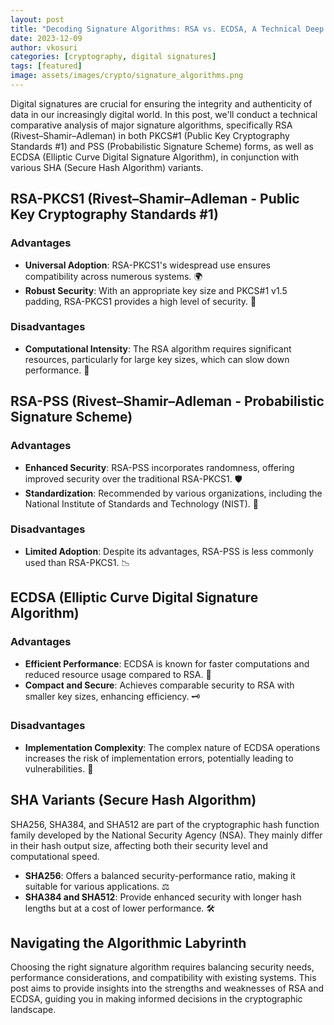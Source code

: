 ```yaml
---
layout: post
title: "Decoding Signature Algorithms: RSA vs. ECDSA, A Technical Deep Dive 🕵️‍♂️🔍"
date: 2023-12-09
author: vkosuri
categories: [cryptography, digital signatures]
tags: [featured]
image: assets/images/crypto/signature_algorithms.png
---
```


Digital signatures are crucial for ensuring the integrity and authenticity of data in our increasingly digital world. In this post, we'll conduct a technical comparative analysis of major signature algorithms, specifically RSA (Rivest–Shamir–Adleman) in both PKCS#1 (Public Key Cryptography Standards #1) and PSS (Probabilistic Signature Scheme) forms, as well as ECDSA (Elliptic Curve Digital Signature Algorithm), in conjunction with various SHA (Secure Hash Algorithm) variants.

## RSA-PKCS1 (Rivest–Shamir–Adleman - Public Key Cryptography Standards #1)

### Advantages
- **Universal Adoption**: RSA-PKCS1's widespread use ensures compatibility across numerous systems. 🌍
- **Robust Security**: With an appropriate key size and PKCS#1 v1.5 padding, RSA-PKCS1 provides a high level of security. 🔐

### Disadvantages
- **Computational Intensity**: The RSA algorithm requires significant resources, particularly for large key sizes, which can slow down performance. 🐢

## RSA-PSS (Rivest–Shamir–Adleman - Probabilistic Signature Scheme)

### Advantages
- **Enhanced Security**: RSA-PSS incorporates randomness, offering improved security over the traditional RSA-PKCS1. 🛡️
- **Standardization**: Recommended by various organizations, including the National Institute of Standards and Technology (NIST). 📜

### Disadvantages
- **Limited Adoption**: Despite its advantages, RSA-PSS is less commonly used than RSA-PKCS1. 📉

## ECDSA (Elliptic Curve Digital Signature Algorithm)

### Advantages
- **Efficient Performance**: ECDSA is known for faster computations and reduced resource usage compared to RSA. 🚀
- **Compact and Secure**: Achieves comparable security to RSA with smaller key sizes, enhancing efficiency. 🗝️

### Disadvantages
- **Implementation Complexity**: The complex nature of ECDSA operations increases the risk of implementation errors, potentially leading to vulnerabilities. 🧩

## SHA Variants (Secure Hash Algorithm)

SHA256, SHA384, and SHA512 are part of the cryptographic hash function family developed by the National Security Agency (NSA). They mainly differ in their hash output size, affecting both their security level and computational speed.

- **SHA256**: Offers a balanced security-performance ratio, making it suitable for various applications. ⚖️
- **SHA384 and SHA512**: Provide enhanced security with longer hash lengths but at a cost of lower performance. 🛠️

## Navigating the Algorithmic Labyrinth

Choosing the right signature algorithm requires balancing security needs, performance considerations, and compatibility with existing systems. This post aims to provide insights into the strengths and weaknesses of RSA and ECDSA, guiding you in making informed decisions in the cryptographic landscape.
